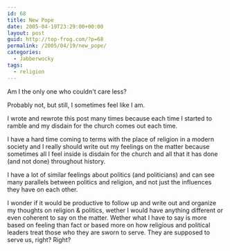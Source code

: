 ```yaml
---
id: 68
title: New Pope
date: 2005-04-19T23:29:00+00:00
layout: post
guid: http://top-frog.com/?p=68
permalink: /2005/04/19/new_pope/
categories:
  - Jabberwocky
tags:
  - religion
---
```

Am I the only one who couldn't care less?

Probably not, but still, I sometimes feel like I am. 

I wrote and rewrote this post many times because each time I started to ramble and my disdain for the church comes out each time.

I have a hard time coming to terms with the place of religion in a modern society and I really should write out my feelings on the matter because sometimes all I feel inside is disdain for the church and all that it has done (and not done) throughout history.

I have a lot of similar feelings about politics (and politicians) and can see many parallels between politics and religion, and not just the influences they have on each other.

I wonder if it would be productive to follow up and write out and organize my thoughts on religion & politics, wether I would have anything different or even coherent to say on the matter. Wether what I have to say is more based on feeling than fact or based more on how religious and political leaders treat those who they are sworn to serve. They are supposed to serve us, right? Right?